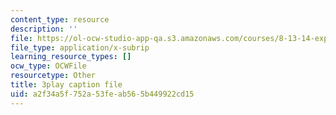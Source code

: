 ```yaml
---
content_type: resource
description: ''
file: https://ol-ocw-studio-app-qa.s3.amazonaws.com/courses/8-13-14-experimental-physics-i-ii-junior-lab-fall-2016-spring-2017/a2f34a5f752a53feab565b449922cd15_2881441.vtt
file_type: application/x-subrip
learning_resource_types: []
ocw_type: OCWFile
resourcetype: Other
title: 3play caption file
uid: a2f34a5f-752a-53fe-ab56-5b449922cd15
---
```

